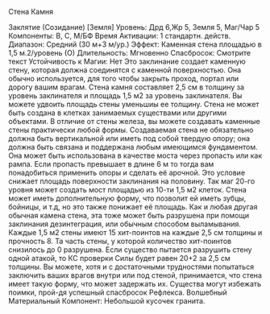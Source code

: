 
Стена Камня

Заклятие (Созидание) [Земля]
Уровень: Дрд 6,Жр 5, Земля 5, Маг/Чар 5
Компоненты: В, С, М/БФ
Время Активации: 1 стандартн. действ.
Диапазон: Средний (30 м+3 м/ур.)
Эффект: Каменная стена площадью в
1,5 м.2/уровень (О)
Длительность: Мгновенно
Спасбросок: Смотрите текст
Устойчивость к Магии: Нет
Это заклинание создает каменную стену, которая должна соединятся с каменной поверхностью. Она обычно используется, для того чтобы закрыть проход,
портал или дорогу вашим врагам. Стена камня составляет 2,5 см в толщину
за уровень заклинателя и площадь 1,5
м2 за уровень заклинателя. Вы можете
удвоить площадь стены уменьшиы ее
толщину. Стена не может быть создана
в клетках занимаемых существами или
другими объектами.
В отличие от стены железа, вы можете создавать каменные стены практически любой формы. Создаваемая
стена не обязательно должна быть вертикальной или иметь под собой твердую опору; она должна быть связана и
поддержана любым имеющимся фундаментом. Она может быть использована
в качестве моста через пропасть или
как рампа. Если пропасть превышает
в длине 6 м то тогда вам понадобиться
применить опоры и сделать её арочной.
Это условие снижает площадь поверхности заклинания на половину. Так маг
20-го уровня может создать мост площадью из 10-ти 1,5 м2 клеток. Стена может иметь дополнительную форму, что
позволит ей иметь зубцы, бойницы, и
т.д, но это также понижает её площадь.
Как и любая другая обычная камена
стена, эта тоже может быть разрушена
при помощи заклинания дезинтеграция, или обычным способом выламывания. Каждые 1,5 м2 стены имеют 15
хит-поинтов на каждые 2,5 см толщины
и прочность 8. Та часть стены, у которой количество хит-поинтов снизилось
до 0 разрушена. Если существо пытается разрушить стену одной атакой, то КС
проверки Силы будет равен 20+2 за 2,5
см толщины.
Вы можете, хотя и с достаточными
трудностями попытаться заключить
ваших врагов внутри или под стеной,
принимается, что стена имеет такую
форму, что может задержать их. Существа могут избежать поимки, прой-дя
успешный спасбросок Рефлекса.
Волшебный Материальный Компонент: Небольшой кусочек гранита.